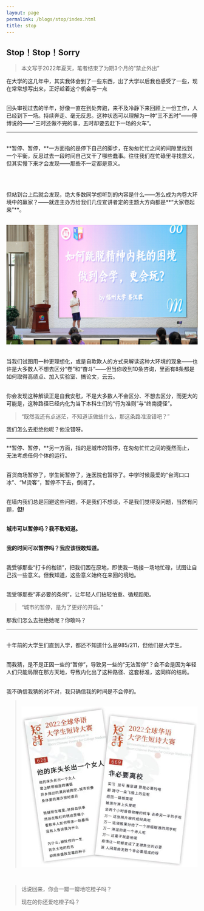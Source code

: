 ```yaml
---
layout: page
permalink: /blogs/stop/index.html
title: stop
---
```


## Stop！Stop！Sorry

> 本文写于2022年夏天，笔者结束了为期3个月的“禁止外出”

在大学的这几年中，其实我体会到了一些东西，出了大学以后我也感受了一些，现在常常想写出来，正好趁着这个机会写一点

<br>回头审视过去的半年，好像一直在到处奔跑，来不及冷静下来回顾上一份工作，人已经到下一场。持续奔走、毫无反思。这种状态可以理解为一种“三不五时”——傅博说的——“三时还做不完的事，五时却要去赶下一场的火车”。

---

<br>**暂停、暂停，**一方面指的是停下自己的脚步，在匆匆忙忙之间的间隙里找到一个平衡，反思过去一段时间自己又干了哪些蠢事。往往我们在忙碌里寻找意义，但其实慢下来才会发现——那些不一定都是意义。

<br>

<br>但站到台上后就会发现，绝大多数同学想听到的内容是什么——怎么成为内卷大环境中的赢家？——就连主办方给我们几位宣讲者定的主题大方向都是**“大家卷起来”**。



<br>![202208](stop.assets/202208.jpeg)

<br>当我们试图用一种更理想化，或是自欺欺人的方式来解读这种大环境的现象——也许是大多数人不想去区分“卷”和“奋斗”——但当你收到10条咨询，里面有8条都是如何取得高绩点、加入实验室、搞论文，云云。

<br>你会发现这种解读正是自我安慰，不是大多数人不会区分、不想去区分，而更大的可能是，这种路径已经内化为当下本科生们的“行为准则”与“终南捷径”。

> “既然我还有点迷茫，不知道该做些什么，那这条路准没错吧？”
>

我们怎么去拒绝他呢？他没错呀。

------

**暂停、暂停，**另一方面，指的是城市的暂停，在匆匆忙忙之间的戛然而止，无法考虑任何个体的运行。

<br>百货商场暂停了，学生街暂停了，连医院也暂停了。中学时候最爱的“台湾口口冰”、“M烫客”，暂停不下去，倒闭了。

<br>在墙内我们总是回避这些问题，不是我们不想谈，不是我们觉得没问题，当然有问题，**但!**

<br>**城市可以暂停吗？我不敢知道。**

<br>**我的时间可以暂停吗？我应该很敢知道。**

<br>我受够那些“打卡的枷锁”，把我们困在原地，即使我一场接一场地忙碌，试图让自己找一些意义。但我知道，这些意义始终在来回的境地。

<br>我受够那些“非必要的条例”，让年轻人们拈轻怕重、循规蹈矩。

> “城市的暂停，是为了更好的开启。”
>

那我们怎么去拒绝她呢？你敢吗？

---

<br>十年前的大学生们直到入学，都还不知道什么是985/211，但他们是大学生。

<br>而我猜，是不是正因一些的“暂停”，导致另一些的“无法暂停”？会不会是因为年轻人们只能局限在那方天地，导致内化出了这种路径、这套标准，这同样的结局。

<br>我不确信我猜的对不对，我只确信我的时间是不会停的。
> <br>![keyibugaoqing](stop.assets/0502.jpg)

<br>

> 话说回来，你会一瓣一瓣地吃橙子吗？
>
> 现在的你还爱吃橙子吗？
